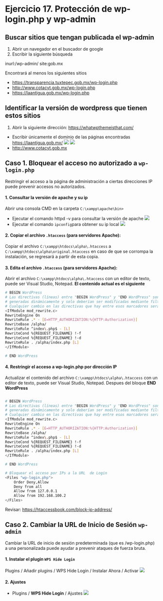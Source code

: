# Ejercicio 17.  Protección de wp-login.php y wp-admin

## Buscar sitios que tengan publicada el wp-admin
1. Abrir un navegador en el buscador de google
2. Escribir la siguiente búsqueda

inurl:/wp-admin/ site:gob.mx

Encontrará al menos los siguientes sitios
- https://transparencia.tuxtepec.gob.mx/wp-login.php
- http://www.cotacyt.gob.mx/wp-login.php
- https://laantigua.gob.mx/wp-login.php

## Identificar la versión de wordpress que tienen estos sitios

1. Abrir la siguiente dirección: https://whatwpthemeisthat.com/
- Escribir únicamente el dominio de las páginas encontradas
	https://laantigua.gob.mx/
![](https://i.imgur.com/mywer1s.png)
![](https://i.imgur.com/UYChGIh.png)
- http://www.cotacyt.gob.mx


## Caso 1. Bloquear el acceso no autorizado a `wp-login.php`

Restringir el acceso a la página de administración a ciertas direcciones IP puede prevenir accesos no autorizados.

#### 1. Consultar la versión de apache y su ip
 Abrir una consola CMD en la carpeta `C:\xampp\apache\bin>`
- Ejecutar el comando httpd -v para consultar la versión de apache
![](https://i.imgur.com/0F63xzT.png)
- Ejecutar el comando `ipconfig`para obtener su ip local
![](https://i.imgur.com/KAbhVbF.png)


#### 2. Copiar el archivo `.htaccess` (para servidores Apache):
Copiar el archivo `C:\xampp\htdocs\alpha\.htaccess`  a `C:\xampp\htdocs\alpha\original.htaccess` en caso de que se corrompa la instalación, se regresará a partir de esta copia.

#### 3.  Edita el archivo `.htaccess` (para servidores Apache):
Abrir el archivo `C:\xampp\htdocs\alpha\.htaccess` con un editor de texto, puede ser Visual Studio, Notepad.
**El contenido actual es el siguiente**

```bash
# BEGIN WordPress
# Las directivas (líneas) entre "BEGIN WordPress" y "END WordPress" son
# generadas dinámicamente y solo deberían ser modificadas mediante filtros de WordPress.
# Cualquier cambio en las directivas que hay entre esos marcadores serán sobrescritas.
<IfModule mod_rewrite.c>
RewriteEngine On
RewriteRule .* - [E=HTTP_AUTHORIZATION:%{HTTP:Authorization}]
RewriteBase /alpha/
RewriteRule ^index\.php$ - [L]
RewriteCond %{REQUEST_FILENAME} !-f
RewriteCond %{REQUEST_FILENAME} !-d
RewriteRule . /alpha/index.php [L]
</IfModule>

# END WordPress
```

#### 4.  Restringir el acceso a wp-login.php por dirección IP
Actualizar el contenido del archivo `C:\xampp\htdocs\alpha\.htaccess` con un editor de texto, puede ser Visual Studio, Notepad. Despues del bloque **END WordPress**
```bash

# BEGIN WordPress
# Las directivas (líneas) entre "BEGIN WordPress" y "END WordPress" son
# generadas dinámicamente y solo deberían ser modificadas mediante filtros de WordPress.
# Cualquier cambio en las directivas que hay entre esos marcadores serán sobrescritas.
<IfModule mod_rewrite.c>
RewriteEngine On
RewriteRule .* - [E=HTTP_AUTHORIZATION:%{HTTP:Authorization}]
RewriteBase /alpha/
RewriteRule ^index\.php$ - [L]
RewriteCond %{REQUEST_FILENAME} !-f
RewriteCond %{REQUEST_FILENAME} !-d
RewriteRule . /alpha/index.php [L]
</IfModule>

# END WordPress

# Bloquear el acceso por IPs a la URL  de Login
<Files "wp-login.php">
	Order Deny,Allow
	Deny from all
	Allow from 127.0.0.1
	Allow from 192.168.100.2
</Files>
```
Revisar: https://htaccessbook.com/block-ip-address/


## Caso 2. Cambiar la URL de Inicio de Sesión `wp-admin`

Cambiar la URL de inicio de sesión predeterminada (que es /wp-login.php) a una personalizada puede ayudar a prevenir ataques de fuerza bruta.

#### 1. Instalar el plugin `WPS Hide Login`

Plugins / Añadir plugins / WPS Hide Login / Instalar Ahora / Activar
![](https://i.imgur.com/H0aWcRK.png)

#### 2. Ajustes

- Plugins / **WPS Hide Login** / Ajustes
![](https://i.imgur.com/CjF1Kxf.png)


<!--stackedit_data:
eyJoaXN0b3J5IjpbLTIwNzQ3NjA4OTcsMTI1MTQ5MTg1Niw4MT
YyNDk3NzEsMTEzMTYxNTgxLC0xNzI1NTc0MDQ5LC02MzMwMDIy
ODUsLTU2NTQwMjEzNl19
-->